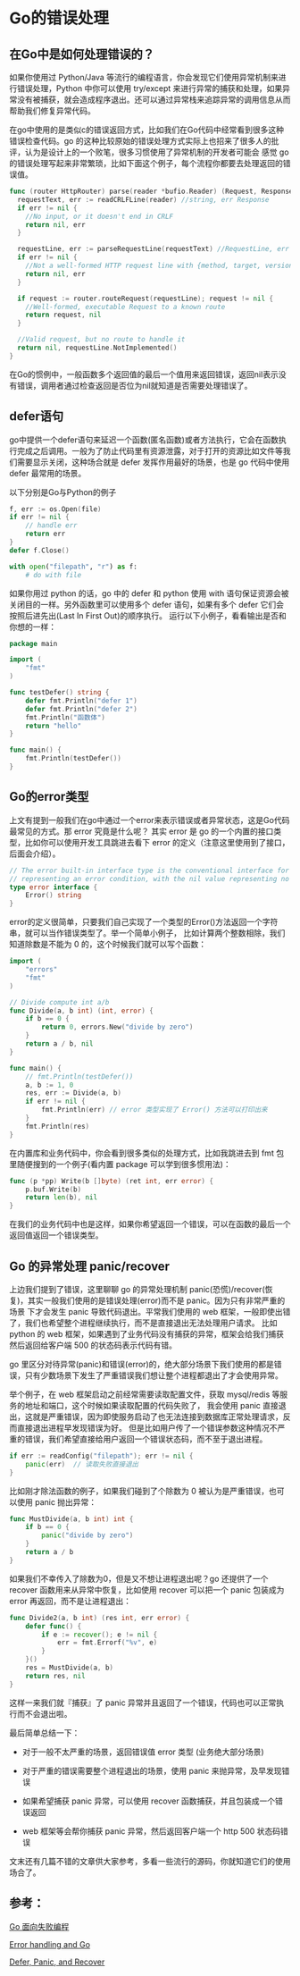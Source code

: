 # Go的错误处理

## 在Go中是如何处理错误的？

如果你使用过 Python/Java 等流行的编程语言，你会发现它们使用异常机制来进行错误处理，Python 中你可以使用 try/except 来进行异常的捕获和处理，如果异常没有被捕获，就会造成程序退出。还可以通过异常栈来追踪异常的调用信息从而帮助我们修复异常代码。

在go中使用的是类似c的错误返回方式，比如我们在Go代码中经常看到很多这种错误检查代码。go 的这种比较原始的错误处理方式实际上也招来了很多人的批评，认为是设计上的一个败笔，很多习惯使用了异常机制的开发者可能会 感觉 go 的错误处理写起来非常繁琐，比如下面这个例子，每个流程你都要去处理返回的错误值。

```go
func (router HttpRouter) parse(reader *bufio.Reader) (Request, Response) {
  requestText, err := readCRLFLine(reader) //string, err Response
  if err != nil {
    //No input, or it doesn't end in CRLF
    return nil, err
  }

  requestLine, err := parseRequestLine(requestText) //RequestLine, err Response
  if err != nil {
    //Not a well-formed HTTP request line with {method, target, version}
    return nil, err
  }

  if request := router.routeRequest(requestLine); request != nil {
    //Well-formed, executable Request to a known route
    return request, nil
  }

  //Valid request, but no route to handle it
  return nil, requestLine.NotImplemented()
}
```

在Go的惯例中，一般函数多个返回值的最后一个值用来返回错误，返回nil表示没有错误，调用者通过检查返回是否位为nil就知道是否需要处理错误了。

## defer语句

go中提供一个defer语句来延迟一个函数(匿名函数)或者方法执行，它会在函数执行完成之后调用。一般为了防止代码里有资源泄露，对于打开的资源比如文件等我们需要显示关闭，这种场合就是 defer 发挥作用最好的场景，也是 go 代码中使用 defer 最常用的场景。


以下分别是Go与Python的例子
```go
f, err := os.Open(file)
if err != nil {
    // handle err
    return err
}
defer f.Close()
```

```python
with open("filepath", "r") as f:
    # do with file
```

如果你用过 python 的话，go 中的 defer 和 python 使用 with 语句保证资源会被关闭目的一样。另外函数里可以使用多个 defer 语句，如果有多个 defer 它们会按照后进先出(Last In First Out)的顺序执行。 运行以下小例子，看看输出是否和你想的一样：

```go
package main

import (
    "fmt"
)

func testDefer() string {
    defer fmt.Println("defer 1")
    defer fmt.Println("defer 2")
    fmt.Println("函数体")
    return "hello"
}

func main() {
    fmt.Println(testDefer())
}
```

## Go的error类型

上文有提到一般我们在go中通过一个error来表示错误或者异常状态，这是Go代码最常见的方式。那 error 究竟是什么呢？ 其实 error 是 go 的一个内置的接口类型，比如你可以使用开发工具跳进去看下 error 的定义（注意这里使用到了接口，后面会介绍）。

```go
// The error built-in interface type is the conventional interface for
// representing an error condition, with the nil value representing no error.
type error interface {
    Error() string
}
```

error的定义很简单，只要我们自己实现了一个类型的Error()方法返回一个字符串，就可以当作错误类型了。举一个简单小例子， 比如计算两个整数相除，我们知道除数是不能为 0 的，这个时候我们就可以写个函数：

```go
import (
    "errors"
    "fmt"
)

// Divide compute int a/b
func Divide(a, b int) (int, error) {
    if b == 0 {
        return 0, errors.New("divide by zero")
    }
    return a / b, nil
}

func main() {
    // fmt.Println(testDefer())
    a, b := 1, 0
    res, err := Divide(a, b)
    if err != nil {
        fmt.Println(err) // error 类型实现了 Error() 方法可以打印出来
    }
    fmt.Println(res)
}
```


在内置库和业务代码中，你会看到很多类似的处理方式，比如我跳进去到 fmt 包里随便搜到的一个例子(看内置 package 可以学到很多惯用法)：

```go
func (p *pp) Write(b []byte) (ret int, err error) {
    p.buf.Write(b)
    return len(b), nil
}
```

在我们的业务代码中也是这样，如果你希望返回一个错误，可以在函数的最后一个返回值返回一个错误类型。

## Go 的异常处理 panic/recover

上边我们提到了错误，这里聊聊 go 的异常处理机制 panic(恐慌)/recover(恢复)，其实一般我们使用的是错误处理(error)而不是 panic。因为只有非常严重的场景 下才会发生 panic 导致代码退出。平常我们使用的 web 框架，一般即使出错了，我们也希望整个进程继续执行，而不是直接退出无法处理用户请求。 比如 python 的 web 框架，如果遇到了业务代码没有捕获的异常，框架会给我们捕获然后返回给客户端 500 的状态码表示代码有错。

go 里区分对待异常(panic)和错误(error)的，绝大部分场景下我们使用的都是错误，只有少数场景下发生了严重错误我们想让整个进程都退出了才会使用异常。

举个例子，在 web 框架启动之前经常需要读取配置文件，获取 mysql/redis 等服务的地址和端口，这个时候如果读取配置的代码失败了， 我会使用 panic 直接退出，这就是严重错误，因为即使服务启动了也无法连接到数据库正常处理请求，反而直接退出进程早发现错误为好。 但是比如用户传了一个错误参数这种情况不严重的错误，我们希望直接给用户返回一个错误状态码，而不至于退出进程。

```go
if err := readConfig("filepath"); err != nil {
    panic(err)  // 读取失败直接退出
}
```

比如刚才除法函数的例子，如果我们碰到了个除数为 0 被认为是严重错误，也可以使用 panic 抛出异常：

```go
func MustDivide(a, b int) int {
    if b == 0 {
        panic("divide by zero")
    }
    return a / b
}
```

如果我们不幸传入了除数为0，但是又不想让进程退出呢？go 还提供了一个 recover 函数用来从异常中恢复，比如使用 recover 可以把一个 panic 包装成为 error 再返回，而不是让进程退出：

```go
func Divide2(a, b int) (res int, err error) {
    defer func() {
        if e := recover(); e != nil {
            err = fmt.Errorf("%v", e)
        }
    }()
    res = MustDivide(a, b)
    return res, nil
}
```
这样一来我们就『捕获』了 panic 异常并且返回了一个错误，代码也可以正常执行而不会退出啦。

最后简单总结一下：

 - 对于一般不太严重的场景，返回错误值 error 类型 (业务绝大部分场景)

 - 对于严重的错误需要整个进程退出的场景，使用 panic 来抛异常，及早发现错误

 - 如果希望捕获 panic 异常，可以使用 recover 函数捕获，并且包装成一个错误返回

 - web 框架等会帮你捕获 panic 异常，然后返回客户端一个 http 500 状态码错误
 
文末还有几篇不错的文章供大家参考，多看一些流行的源码，你就知道它们的使用场合了。


 ## 参考：
[Go 面向失败编程](https://developer.aliyun.com/article/740696)

[Error handling and Go](https://blog.golang.org/error-handling-and-go)

[Defer, Panic, and Recover](https://blog.golang.org/defer-panic-and-recover)